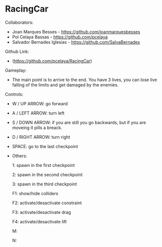 # RacingCar
Collaborators:
- Joan Marques Besses - https://github.com/joanmarquesbesses
- Pol Celaya Bassas - https://github.com/pcelaya
- Salvador Bernades Iglesias - https://github.com/SalvaBernades

Github Link:
- (https://github.com/pcelaya/RacingCar)

Gameplay:

- The main point is to arrive to the end. You have 3 lives, you can lose live falling of the limits and get damaged by the enemies.

Controls:
 
 - W / UP ARROW: go forward
 
 - A / LEFT ARROW: turn left

 - S / DOWN ARROW: if you are still you go backwards, but if you are moveing it pills a breack.

 - D / RIGHT ARROW: turn right

 - SPACE: go to the last checkpoint
 
 
 - Others:

   1: spawn in the first checkpoint

   2: spawn in the second checkpoint

   3: spawn in the third checkpoint

   F1: show/hide colliders

   F2: activate/desactivate constraint

   F3: activate/desactivate drag

   F4: activate/desactivate lift

   M:

   N:
